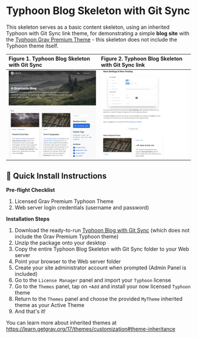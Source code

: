 # Typhoon Blog Skeleton with Git Sync

This skeleton serves as a basic content skeleton, using an inherited Typhoon with Git Sync link theme, for demonstrating a simple **blog site** with the [Typhoon Grav Premium Theme](https://getgrav.org/premium/typhoon) - this skeleton does not include the Typhoon theme itself.

|Figure 1. Typhoon Blog Skeleton with Git Sync           |  Figure 2. Typhoon Blog Skeleton with Git Sync link
:-------------------------|:-------------------------|
|![](screenshot.jpg)  |  ![](screenshot2.jpg)|

## 🚀 Quick Install Instructions

**Pre-flight Checklist**  

1. Licensed Grav Premium Typhoon Theme
2. Web server login credentials (username and password)

**Installation Steps**  

1. Download the ready-to-run [Typhoon Blog with Git Sync](https://github.com/paulhibbitts/grav-skeleton-typhoon-blog-with-git-sync-site/archive/main.zip) (which does not include the Grav Premium Typhoon theme)
2. Unzip the package onto your desktop  
3. Copy the entire Typhoon Blog Skeleton with Git Sync folder to your Web server  
4. Point your browser to the Web server folder  
5. Create your site administrator account when prompted (Admin Panel is included)  
6. Go to the `License Manager` panel and import your `Typhoon` license
7. Go to the `Themes` panel, tap on `+Add` and install your now licensed `Typhoon` theme
8. Return to the `Themes` panel and choose the provided `MyTheme` inherited theme as your Active Theme
9. And that's it!

You can learn more about inherited themes at https://learn.getgrav.org/17/themes/customization#theme-inheritance
